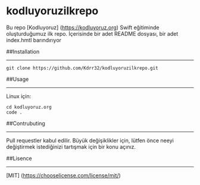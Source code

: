 # kodluyoruzilkrepo

Bu repo [Kodluyoruz] (https://kodluyoruz.org) Swift eğitiminde oluşturduğumuz ilk repo. İçerisinde bir adet README dosyası, bir adet index.hmtl barındırıyor

##Installation

----------

```
git clone https://github.com/Kdrr32/kodluyoruzilkrepo.git
```

##Usage

----------
Linux için:
```
cd kodluyoruz.org
code .
```

##Contrubuting

-------
Pull requestler kabul edilir. Büyük değişiklikler için, lütfen önce neeyi değiştirmek istediğinizi tartışmak için bir konu açınız.

##Lisence

--------
[MIT] (https://chooselicense.com/license/mit/)
